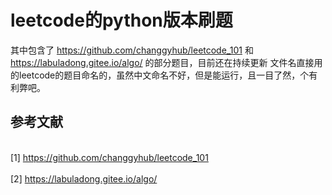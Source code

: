 
# leetcode的python版本刷题

其中包含了 https://github.com/changgyhub/leetcode_101 和 https://labuladong.gitee.io/algo/ 的部分题目，目前还在持续更新
文件名直接用的leetcode的题目命名的，虽然中文命名不好，但是能运行，且一目了然，个有利弊吧。

## 参考文献

<br>[1] https://github.com/changgyhub/leetcode_101</br>
<br>[2] https://labuladong.gitee.io/algo/</br>